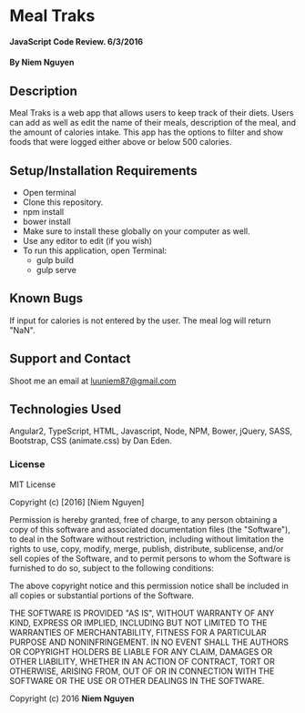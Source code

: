 # Meal Traks

#### JavaScript Code Review. 6/3/2016

#### By Niem Nguyen

## Description

Meal Traks is a web app that allows users to keep track of their diets. Users can add as well as edit the name of their meals, description of the meal, and the amount of calories intake. This app has the options to filter and show foods that were logged either above or below 500 calories.

## Setup/Installation Requirements

* Open terminal
* Clone this repository.
* npm install
* bower install
* Make sure to install these globally on your computer as well.
* Use any editor to edit (if you wish)
* To run this application, open Terminal:
  * gulp build
  * gulp serve

## Known Bugs
If input for calories is not entered by the user. The meal log will return "NaN".

## Support and Contact

Shoot me an email at luuniem87@gmail.com

## Technologies Used

Angular2, TypeScript, HTML, Javascript, Node, NPM, Bower, jQuery, SASS, Bootstrap, CSS (animate.css) by Dan Eden.

### License

MIT License

Copyright (c) [2016] [Niem Nguyen]

Permission is hereby granted, free of charge, to any person obtaining a copy
of this software and associated documentation files (the "Software"), to deal
in the Software without restriction, including without limitation the rights
to use, copy, modify, merge, publish, distribute, sublicense, and/or sell
copies of the Software, and to permit persons to whom the Software is
furnished to do so, subject to the following conditions:

The above copyright notice and this permission notice shall be included in all
copies or substantial portions of the Software.

THE SOFTWARE IS PROVIDED "AS IS", WITHOUT WARRANTY OF ANY KIND, EXPRESS OR
IMPLIED, INCLUDING BUT NOT LIMITED TO THE WARRANTIES OF MERCHANTABILITY,
FITNESS FOR A PARTICULAR PURPOSE AND NONINFRINGEMENT. IN NO EVENT SHALL THE
AUTHORS OR COPYRIGHT HOLDERS BE LIABLE FOR ANY CLAIM, DAMAGES OR OTHER
LIABILITY, WHETHER IN AN ACTION OF CONTRACT, TORT OR OTHERWISE, ARISING FROM,
OUT OF OR IN CONNECTION WITH THE SOFTWARE OR THE USE OR OTHER DEALINGS IN THE
SOFTWARE.

Copyright (c) 2016 **Niem Nguyen**
